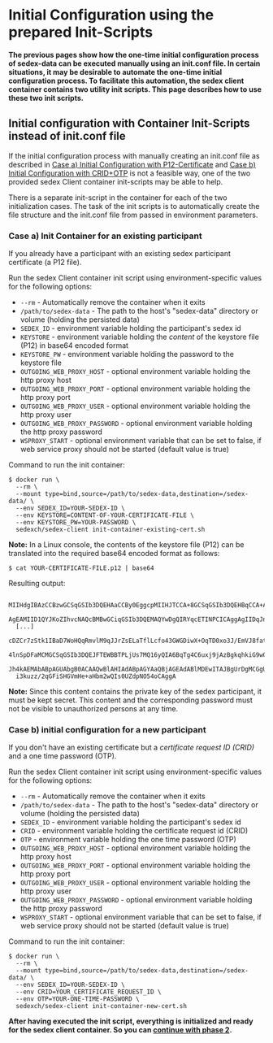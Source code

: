 # Initial Configuration using the prepared Init-Scripts

**The previous pages show how the one-time initial configuration process of sedex-data can be executed manually using an init.conf file. In certain situations, it may be desirable to automate the one-time initial configuration process. To facilitate this automation, the sedex client container contains two utility init scripts. This page describes how to use these two init scripts.**
 


## Initial configuration with Container Init-Scripts instead of init.conf file


If the initial configuration process with manually creating an init.conf file as described in [Case a) Initial Configuration with P12-Certificate](initial_configuration_with_certificate.md) and [Case b) Initial Configuration with CRID+OTP](initial_configuration_with_crid_and_otp.md) is not a feasible way, one of the two provided sedex Client container init-scripts may be able to help.

There is a separate init-script in the container for each of the two initialization cases. The task of the init scripts is to automatically create the file structure and the init.conf file from passed in environment parameters.


### Case a) Init Container for an existing participant

If you already have a participant with an existing sedex participant certificate (a P12 file).

Run the sedex Client container init script using environment-specific values for the following options:

- `--rm` - Automatically remove the container when it exits
- `/path/to/sedex-data` - The path to the host's "sedex-data" directory or volume (holding the persisted data)
- `SEDEX_ID` - environment variable holding the participant's sedex id
- `KEYSTORE` - environment variable holding the *content* of the keystore file (P12) in base64 encoded format
- `KEYSTORE_PW` - environment variable holding the password to the keystore file
- `OUTGOING_WEB_PROXY_HOST` - optional environment variable holding the http proxy host
- `OUTGOING_WEB_PROXY_PORT` - optional environment variable holding the http proxy port
- `OUTGOING_WEB_PROXY_USER` - optional environment variable holding the http proxy user
- `OUTGOING_WEB_PROXY_PASSWORD` - optional environment variable holding the http proxy password
- `WSPROXY_START` - optional environment variable that can be set to false, if web service proxy should not be started (default value is true)

<!-- Start a new section to get Markdown to consider the following as code and not part of the list... -->

Command to run the init container:

    $ docker run \
      --rm \
      --mount type=bind,source=/path/to/sedex-data,destination=/sedex-data/ \
      --env SEDEX_ID=YOUR-SEDEX-ID \
      --env KEYSTORE=CONTENT-OF-YOUR-CERTIFICATE-FILE \
      --env KEYSTORE_PW=YOUR-PASSWORD \
      sedexch/sedex-client init-container-existing-cert.sh

**Note:** In a Linux console, the contents of the keystore file (P12) can be translated into the required base64 encoded format as follows:

    $ cat YOUR-CERTIFICATE-FILE.p12 | base64

Resulting output:

      MIIHdgIBAzCCBzwGCSqGSIb3DQEHAaCCBy0EggcpMIIHJTCCA+8GCSqGSIb3DQEHBqCCA+AwggPc
      AgEAMIID1QYJKoZIhvcNAQcBMBwGCiqGSIb3DQEMAQYwDgQIRYqcETINPCICAggAgIIDqJno8zFy
      [...]
      cDZCr7zStk1IBaD7WoHQqRmvlM9qJJrZsELaTflLcfo43GWGDiwX+OqTD0xo3J/EmVJ8fat/yKsM
      4lnSpDFaMCMGCSqGSIb3DQEJFTEWBBTPLjUs7MQ16yQIA6BqTg4C6uxj9jAzBgkqhkiG9w0BCRQx
      Jh4kAEMAbABpAGUAbgB0ACAAQwBlAHIAdABpAGYAaQBjAGEAdABlMDEwITAJBgUrDgMCGgUABBSF
      i3kuzz/2qGFiSHGVmHe+aHbm2wQIs0UZdpNO54oCAggA

**Note:** Since this content contains the private key of the sedex participant, it must be kept secret. This content and the corresponding password must not be visible to unauthorized persons at any time.



### Case b) initial configuration for a new participant

If you don't have an existing certificate but a *certificate request ID (CRID)* and a one time password (OTP).

Run the sedex Client container init script using environment-specific values for the following options:

- `--rm` - Automatically remove the container when it exits
- `/path/to/sedex-data` - The path to the host's "sedex-data" directory or volume (holding the persisted data)
- `SEDEX_ID` - environment variable holding the participant's sedex id
- `CRID` - environment variable holding the certificate request id (CRID)
- `OTP` - environment variable holding the one time password (OTP)
- `OUTGOING_WEB_PROXY_HOST` - optional environment variable holding the http proxy host
- `OUTGOING_WEB_PROXY_PORT` - optional environment variable holding the http proxy port
- `OUTGOING_WEB_PROXY_USER` - optional environment variable holding the http proxy user
- `OUTGOING_WEB_PROXY_PASSWORD` - optional environment variable holding the http proxy password
- `WSPROXY_START` - optional environment variable that can be set to false, if web service proxy should not be started (default value is true)

<!-- Start a new section to get Markdown to consider the following as code and not part of the list... -->

Command to run the init container:

    $ docker run \
      --rm \
      --mount type=bind,source=/path/to/sedex-data,destination=/sedex-data/ \
      --env SEDEX_ID=YOUR-SEDEX-ID \
      --env CRID=YOUR_CERTIFICATE_REQUEST_ID \
      --env OTP=YOUR-ONE-TIME-PASSWORD \
      sedexch/sedex-client init-container-new-cert.sh


**After having executed the init script, everything is initialized and ready for the sedex client container. So you can [continue with phase 2](../run/run_with_docker.md).**